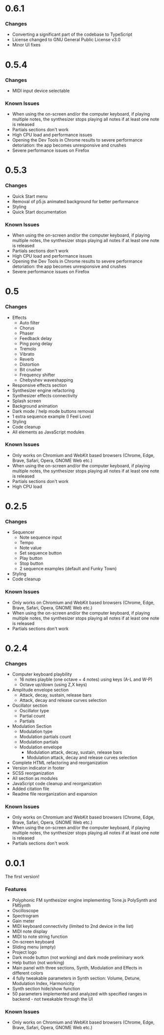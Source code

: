 # 0.6.1

### Changes
* Converting a significant part of the codebase to TypeScript
* License changed to GNU General Public License v3.0
* Minor UI fixes 


# 0.5.4

### Changes
* MIDI input device selectable

### Known Issues
* When using the on-screen and/or the computer keyboard, if playing multiple notes, the synthesizer stops playing all notes if at least one note is released
* Partials sections don't work
* High CPU load and performance issues
* Opening the Dev Tools in Chrome results to severe performance detoriation: the app becomes unresponsive and crushes
* Severe performance issues on Firefox


# 0.5.3

### Changes
* Quick Start menu
* Removal of p5.js animated background for better performance
* Styling
* Quick Start documentation

### Known Issues
* When using the on-screen and/or the computer keyboard, if playing multiple notes, the synthesizer stops playing all notes if at least one note is released
* Partials sections don't work
* High CPU load and performance issues
* Opening the Dev Tools in Chrome results to severe performance detoriation: the app becomes unresponsive and crushes
* Severe performance issues on Firefox


# 0.5

### Changes
* Effects
    * Auto filter
    * Chorus
    * Phaser
    * Feedback delay
    * Ping pong delay
    * Tremolo
    * Vibrato
    * Reverb
    * Distortion
    * Bit crusher
    * Frequency shifter
    * Chebyshev waveshapping
* Responsive effects section
* Synthesizer engine refactoring
* Synthesizer effects connectivity
* Splash screen
* Background animation
* Dark mode / help mode buttons removal
* 1 extra sequence example (I Feel Love)
* Styling
* Code cleanup
* All elements as JavaScript modules

### Known Issues
* Only works on Chromium and WebKit based browsers (Chrome, Edge, Brave, Safari, Opera, GNOME Web etc.)
* When using the on-screen and/or the computer keyboard, if playing multiple notes, the synthesizer stops playing all notes if at least one note is released
* Partials sections don't work
* High CPU load


# 0.2.5

### Changes

* Sequencer
    * Note sequence input
    * Tempo
    * Note value
    * Set sequence button
    * Play button
    * Stop button
    * 2 sequence examples (default and Funky Town)
* Styling 
* Code cleanup

### Known Issues
* Only works on Chromium and WebKit based browsers (Chrome, Edge, Brave, Safari, Opera, GNOME Web etc.)
* When using the on-screen and/or the computer keyboard, if playing multiple notes, the synthesizer stops playing all notes if at least one note is released
* Partials sections don't work


# 0.2.4

### Changes

* Computer keyboard playbility
    * 16 notes playble (one octave + 4 notes) using keys (A-L and W-P)
    * Octave up/down (using Z,X keys)
* Amplitude envelope section 
    * Attack, decay, sustain, release bars
    * Attack, decay and release curves selection
* Oscillator section
    * Oscillator type
    * Partial count
    * Partials
* Modulation Section
    * Modulation type
    * Modulation partials count
    * Modulation partials
    * Modulation envelope
        * Modulation attack, decay, sustain, release bars
        * Modulation attack, decay and release curves selection
* Complete HTML refactoring and reorganization
* Version indicator in footer
* SCSS reorganization
* All section as modules
* JavaScript code cleanup and reorganization
* Added citation file
* Readme file reorganization and expansion

### Known Issues
* Only works on Chromium and WebKit based browsers (Chrome, Edge, Brave, Safari, Opera, GNOME Web etc.)
* When using the on-screen and/or the computer keyboard, if playing multiple notes, the synthesizer stops playing all notes if at least one note is released
* Partials sections don't work


# 0.0.1

The first version!

### Features

* Polyphonic FM synthesizer engine implementing Tone.js PolySynth and FMSynth
* Oscilloscope
* Spectrogram
* Gain meter
* MIDI keyboard connectivity (limited to 2nd device in the list)
* MIDI note display
* MIDI to note string function
* On-screen keyboard
* Sliding menu (empty)
* Project logo
* Dark mode button (not working) and dark mode preliminary work
* Help button (not working)
* Main panel with three sections, Synth, Modulation and Effects in different colors
* 4 fully tweakable parameters in Synth section: Volume, Detune, Modulation Index, Harmonicity
* Synth section hide/show function
* 50 parameters implemented and analyzed with specified ranges in backend - not tweakable through the UI

### Known Issues
* Only works on Chromium and WebKit based browsers (Chrome, Edge, Brave, Safari, Opera, GNOME Web etc.)